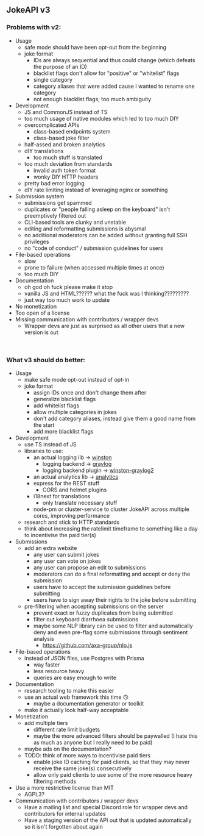 ## JokeAPI v3 

### Problems with v2:
- Usage
  - safe mode should have been opt-out from the beginning
  - joke format
    - IDs are always sequential and thus could change (which defeats the purpose of an ID)
    - blacklist flags don't allow for "positive" or "whitelist" flags
    - single category
    - category aliases that were added cause I wanted to rename one category
    - not enough blacklist flags; too much ambiguity
- Development
  - JS and CommonJS instead of TS
  - too much usage of native modules which led to too much DIY
  - overcomplicated APIs
    - class-based endpoints system
    - class-based joke filter
  - half-assed and broken analytics
  - dIY translations
    - too much stuff is translated
  - too much deviation from standards
    - invalid auth token format
    - wonky DIY HTTP headers
  - pretty bad error logging
  - dIY rate limiting instead of leveraging nginx or something
- Submission system
  - submissions get spammed
  - duplicates or "people falling asleep on the keyboard" isn't preemptively filtered out
  - CLI-based tools are clunky and unstable
  - editing and reformatting submissions is abysmal
  - no additional moderators can be added without granting full SSH privileges
  - no "code of conduct" / submission guidelines for users
- File-based operations
  - slow
  - prone to failure (when accessed multiple times at once)
  - too much DIY
- Documentation
  - oh god oh fuck please make it stop
  - vanilla JS and HTML?????? what the fuck was I thinking?????????
  - just way too much work to update
- No monetization
- Too open of a license
- Missing communication with contributors / wrapper devs
  - Wrapper devs are just as surprised as all other users that a new version is out

<br>

### What v3 should do better:
- Usage
  - make safe mode opt-out instead of opt-in
  - joke format
    - assign IDs once and don't change them after
    - generalize blacklist flags
    - add whitelist flags
    - allow multiple categories in jokes
    - don't add category aliases, instead give them a good name from the start
    - add more blacklist flags
- Development
  - use TS instead of JS
  - libraries to use:
    - an actual logging lib -> [winston](https://www.npmjs.com/package/winston)
      - logging backend -> [graylog](https://www.graylog.org/products/source-available/)
      - logging backend plugin -> [winston-graylog2](https://www.npmjs.com/package/@eximius/winston-graylog2)
    - an actual analytics lib -> [analytics](https://www.npmjs.com/package/analytics)
    - express for the REST stuff
      - CORS and helmet plugins
    - i18next for translations
      - only translate necessary stuff
    - node-pm or cluster-service to cluster JokeAPI across multiple cores, improving performance
  - research and stick to HTTP standards
  - think about increasing the ratelimit timeframe to something like a day to incentivise the paid tier(s)
- Submissions
  - add an extra website
    - any user can submit jokes
    - any user can vote on jokes
    - any user can propose an edit to submissions
    - moderators can do a final reformatting and accept or deny the submission
    - users have to accept the submission guidelines before submitting
    - users have to sign away their rights to the joke before submitting
  - pre-filtering when accepting submissions on the server
    - prevent exact or fuzzy duplicates from being submitted
    - filter out keyboard diarrhoea submissions
    - maybe some NLP library can be used to filter and automatically deny and even pre-flag some submissions through sentiment analysis
      - https://github.com/axa-group/nlp.js
- File-based operations
  - instead of JSON files, use Postgres with Prisma
    - way faster
    - less resource heavy
    - queries are easy enough to write
- Documentation
  - research tooling to make this easier
  - use an actual web framework this time 🙃
    - maybe a documentation generator or toolkit
  - make it actually look half-way acceptable
- Monetization
  - add multiple tiers
    - different rate limit budgets
    - maybe the more advanced filters should be paywalled (I hate this as much as anyone but I really need to be paid)
  - maybe ads on the documentation?
  - TODO: think of more ways to incentivise paid tiers
    - enable joke ID caching for paid clients, so that they may never receive the same joke(s) consecutively
    - allow only paid clients to use some of the more resource heavy filtering methods
- Use a more restrictive license than MIT
  - AGPL3?
- Communication with contributors / wrapper devs
  - Have a mailing list and special Discord role for wrapper devs and contributors for internal updates
  - Have a staging version of the API out that is updated automatically so it isn't forgotten about again
